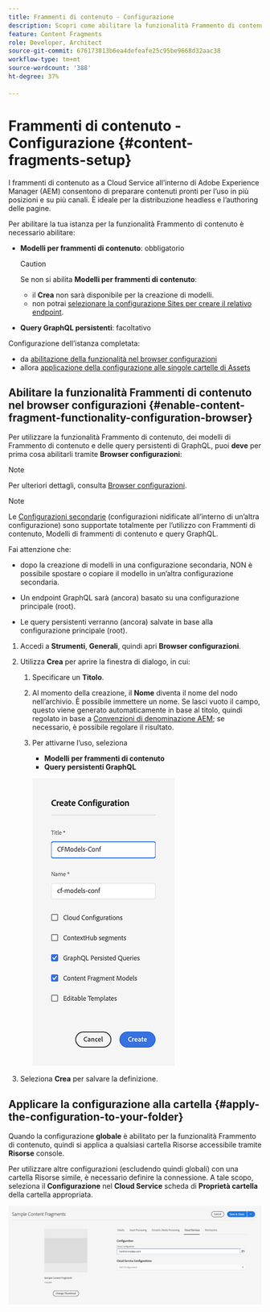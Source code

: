 ```yaml
---
title: Frammenti di contenuto - Configurazione
description: Scopri come abilitare la funzionalità Frammento di contenuto e GraphQL per utilizzare le funzioni di consegna headless AEM.
feature: Content Fragments
role: Developer, Architect
source-git-commit: 676173813b6ea4defeafe25c95be9668d32aac38
workflow-type: tm+mt
source-wordcount: '388'
ht-degree: 37%

---
```



# Frammenti di contenuto - Configurazione {#content-fragments-setup}

I frammenti di contenuto as a Cloud Service all’interno di Adobe Experience Manager (AEM) consentono di preparare contenuti pronti per l’uso in più posizioni e su più canali. È ideale per la distribuzione headless e l’authoring delle pagine.

Per abilitare la tua istanza per la funzionalità Frammento di contenuto è necessario abilitare:

* **Modelli per frammenti di contenuto**: obbligatorio

  >[!CAUTION]
  >
  >Se non si abilita **Modelli per frammenti di contenuto**:
  >
  >* il **Crea** non sarà disponibile per la creazione di modelli.
  >* non potrai [selezionare la configurazione Sites per creare il relativo endpoint](/help/headless/graphql-api/graphql-endpoint.md).

* **Query GraphQL persistenti**: facoltativo

Configurazione dell’istanza completata:

* da [abilitazione della funzionalità nel browser configurazioni](#enable-content-fragment-functionality-configuration-browser)
* allora [applicazione della configurazione alle singole cartelle di Assets](#apply-the-configuration-to-your-folder)

## Abilitare la funzionalità Frammenti di contenuto nel browser configurazioni {#enable-content-fragment-functionality-configuration-browser}

Per utilizzare la funzionalità Frammento di contenuto, dei modelli di Frammento di contenuto e delle query persistenti di GraphQL, puoi **deve** per prima cosa abilitarli tramite **Browser configurazioni**:

>[!NOTE]
>
>Per ulteriori dettagli, consulta [Browser configurazioni](/help/implementing/developing/introduction/configurations.md#using-configuration-browser).

>[!NOTE]
>
>Le [Configurazioni secondarie](/help/implementing/developing/introduction/configurations.md#configuration-resolution) (configurazioni nidificate all’interno di un’altra configurazione) sono supportate totalmente per l’utilizzo con Frammenti di contenuto, Modelli di frammenti di contenuto e query GraphQL.
>
>Fai attenzione che:
>
>* dopo la creazione di modelli in una configurazione secondaria, NON è possibile spostare o copiare il modello in un’altra configurazione secondaria.
>
>* Un endpoint GraphQL sarà (ancora) basato su una configurazione principale (root).
>
>* Le query persistenti verranno (ancora) salvate in base alla configurazione principale (root).

1. Accedi a **Strumenti**, **Generali**, quindi apri **Browser configurazioni**.

1. Utilizza **Crea** per aprire la finestra di dialogo, in cui:

   1. Specificare un **Titolo**.
   1. Al momento della creazione, il **Nome** diventa il nome del nodo nell’archivio.
È possibile immettere un nome. Se lasci vuoto il campo, questo viene generato automaticamente in base al titolo, quindi regolato in base a [Convenzioni di denominazione AEM](/help/implementing/developing/introduction/naming-conventions.md); se necessario, è possibile regolare il risultato.
   1. Per attivarne l’uso, seleziona
      * **Modelli per frammenti di contenuto**
      * **Query persistenti GraphQL**

      ![Definire la configurazione](assets/cf-setup-create-conf.png)

1. Seleziona **Crea** per salvare la definizione.

## Applicare la configurazione alla cartella {#apply-the-configuration-to-your-folder}

Quando la configurazione **globale** è abilitato per la funzionalità Frammento di contenuto, quindi si applica a qualsiasi cartella Risorse accessibile tramite **Risorse** console.

Per utilizzare altre configurazioni (escludendo quindi globali) con una cartella Risorse simile, è necessario definire la connessione. A tale scopo, seleziona il **Configurazione** nel **Cloud Service** scheda di **Proprietà cartella** della cartella appropriata.

![Applica configurazione](assets/cf-setup-apply-conf.png)
